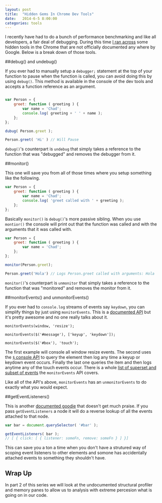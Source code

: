 ```yaml
---
layout: post
title:  "Hidden Gems In Chrome Dev Tools"
date:   2014-6-5 8:00:00
categories: tools
---
```


I recently have had to do a bunch of performance benchmarking and like all developers, a fair deal of debugging. During this time [I ran across](https://www.youtube.com/watch?v=rcjUR4icvoQ) some hidden tools in the Chrome that are not officially documented any where by Google. Below is a break down of those tools.

##debug() and undebug()

If you ever had to manually setup a `debugger;` statement at the top of your function to pause when the function is called, you can avoid doing this by using `debug()`. This method is available in the console of the dev tools and accepts a function reference as an argument.

```js

var Person = {
    greet: function ( greeting ) {
        var name = 'Chad';
        console.log( greeting + ' ' + name );
    };
};

dubug( Person.greet );

Person.greet( 'Hi' ) // Will Pause
```
`debug()`'s counterpart is `undebug` that simply takes a reference to the function that was "debugged" and removes the debugger from it.

##monitor()

This one will save you from all of those times where you setup something like the following.

```js
var Person = {
    greet: function ( greeting ) {
        var name = 'Chad';
        console.log( 'greet called with ' + greeting );
    };
};
```

Basically `monitor()` is `debug()`'s more passive sibling.  When you use `montior()` the console will print out that the function was called and with the arguments that it was called with.

```js
var Person = {
    greet: function ( greeting ) {
        var name = 'Chad';
    };
};

monitor(Person.greet);

Person.greet('Hola') // Logs Person.greet called with arguments: Hola
```
`monitor()`'s counterpart is `unmonitor` that simply takes a reference to the function that was "monitored" and removes the monitor from it.

##monitorEvents() and unmonitorEvents()

If you ever had to `console.log` streams of events say `keydown`, you can simplify things by just using `monitorEvents`.  This is a [documented API](https://developer.chrome.com/devtools/docs/commandline-api#monitoreventsobject-events) but it's pretty awesome and no one really talks about it.

```
monitorEvents(window, 'resize');

monitorEvents($('#message'), ['keyup', 'keydown']);

monitorEvents($('#box'), 'touch');
```

The first example will console all window resize events. The second uses the [`$` console API](https://developer.chrome.com/devtools/docs/commandline-api#selector) to query the element then log any time a keyup or keydown event occurs. Finally the last one queries the item and then logs anytime any of the touch events occur.  There is a whole [list of superset and subset of events](https://developer.chrome.com/devtools/docs/commandline-api#monitoreventsobject-events) the `monitorEvents` API covers.

Like all of the API's above, `monitorEvents` has an `unmonitorEvents` to do exactly what you would expect.

##getEventListeners()

This is another [documented goodie](https://developer.chrome.com/devtools/docs/commandline-api#geteventlistenersobject) that doesn't get much praise.  If you pass `getEventListeners` a node it will do a reverse lookup of all the events attached to that node.

```js
var bar = document.querySelector( '#bar' );

getEventListeners( bar ); 
// [ { click: [ { listener: someFn, remove: someFn } ] }]
```

This can save you a ton a time when you don't have a strutured way of scoping event listeners to other elements and somone has accidentally attached events to something they shouldn't have.

## Wrap Up 

In part 2 of this series we will look at the undocumented structural profiler and memory panes to allow us to analysis with extreme percesion what is going on in our code.



